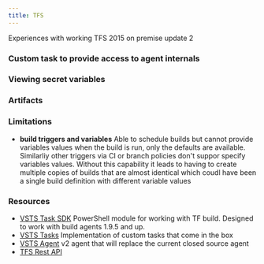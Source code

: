 ```yaml
---
title: TFS
---
```


Experiences with working TFS 2015 on premise update 2

### Custom task to provide access to agent internals

### Viewing secret variables

### Artifacts

### Limitations

* **build triggers and variables**  Able to schedule builds but cannot provide variables values when the build is run, only the defaults are available.  Similarliy other triggers via CI or branch policies don't suppor specify variables values.   Without this capability it leads to having to create multiple copies of builds that are almost identical which coudl have been a single build definition with different variable values

### Resources

* [VSTS Task SDK](https://github.com/Microsoft/vsts-task-lib)  PowerShell module for working with TF build.  Designed to work with build agents 1.9.5 and up.  
* [VSTS Tasks](https://github.com/Microsoft/vsts-tasks) Implementation of custom tasks that come in the box
* [VSTS Agent](https://github.com/Microsoft/vsts-agent/) v2 agent that will replace the current closed source agent
* [TFS Rest API](https://www.visualstudio.com/en-us/docs/integrate/api/overview)